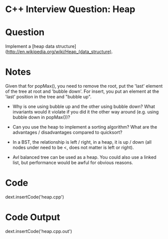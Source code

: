 
# C++ Interview Question: Heap

# Question

Implement a [heap data structure](http://en.wikipedia.org/wiki/Heap_(data_structure).

# Notes

Given that for popMax(), you need to remove the root, put the 'last' element of the tree at root and 'bubble down'. For insert, you put an element at the 'last' position in the tree and "bubble up".

- Why is one using bubble up and the other using bubble down? What invariants would it violate if you did it the other way around (e.g. using bubble down in popMax())?

- Can you use the heap to implement a sorting algorithm? What are the advantages / disadvantages compared to quicksort?

- In a BST, the relationship is left / right, in a heap, it is up / down (all nodes under need to be <, does not matter is left or right). 

- Avl balanced tree can be used as a heap. You could also use a linked list, but performance would be awful for obvious reasons.

# Code

dext.insertCode('heap.cpp')

# Code Output

dext.insertCode('heap.cpp.out')
